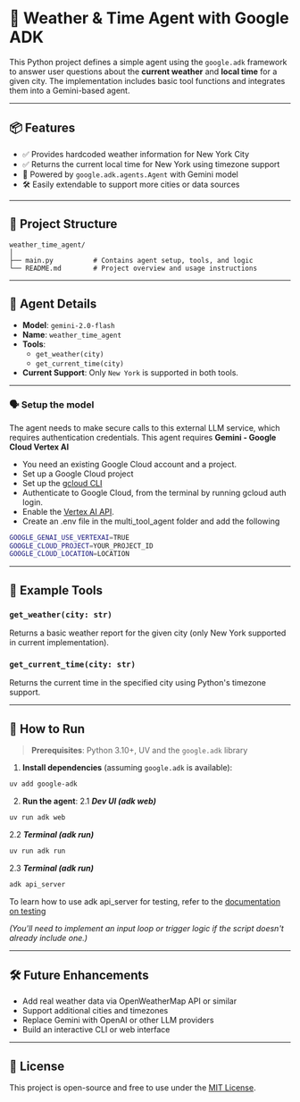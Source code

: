 # 🤖 Weather & Time Agent with Google ADK

This Python project defines a simple agent using the `google.adk` framework to answer user questions about the **current weather** and **local time** for a given city. The implementation includes basic tool functions and integrates them into a Gemini-based agent.

---

## 📦 Features

- ✅ Provides hardcoded weather information for New York City
- ✅ Returns the current local time for New York using timezone support
- 🤖 Powered by `google.adk.agents.Agent` with Gemini model
- 🛠️ Easily extendable to support more cities or data sources

---

## 📁 Project Structure

```
weather_time_agent/
│
├── main.py          # Contains agent setup, tools, and logic
└── README.md        # Project overview and usage instructions
```

---

## 🧠 Agent Details

- **Model**: `gemini-2.0-flash`
- **Name**: `weather_time_agent`
- **Tools**:
  - `get_weather(city)`
  - `get_current_time(city)`
- **Current Support**: Only `New York` is supported in both tools.

---
### 🗣️ Setup the model

The agent needs to make secure calls to this external LLM service, which requires authentication credentials. This agent requires **Gemini - Google Cloud Vertex AI**

- You need an existing Google Cloud account and a project.
- Set up a Google Cloud project
- Set up the [gcloud CLI](https://cloud.google.com/vertex-ai/generative-ai/docs/start/quickstarts/quickstart-multimodal#setup-local) 
- Authenticate to Google Cloud, from the terminal by running gcloud auth login.
- Enable the [Vertex AI API](https://console.cloud.google.com/flows/enableapi?apiid=aiplatform.googleapis.com).
- Create an .env file in the multi_tool_agent folder and add the following
```bash
GOOGLE_GENAI_USE_VERTEXAI=TRUE
GOOGLE_CLOUD_PROJECT=YOUR_PROJECT_ID
GOOGLE_CLOUD_LOCATION=LOCATION
```
---
## 🧩 Example Tools

### `get_weather(city: str)`

Returns a basic weather report for the given city (only New York supported in current implementation).

### `get_current_time(city: str)`

Returns the current time in the specified city using Python's timezone support.


---

## 🚀 How to Run

> **Prerequisites**: Python 3.10+, UV and the `google.adk` library

1. **Install dependencies** (assuming `google.adk` is available):

```bash
uv add google-adk
```

2. **Run the agent**:
2.1 ***Dev UI (adk web)***
```bash
uv run adk web
```
2.2 ***Terminal (adk run)***
```bash
uv run adk run
```
2.3 ***Terminal (adk run)***
```bash
adk api_server
```
To learn how to use adk api_server for testing, refer to the [documentation on testing](https://google.github.io/adk-docs/get-started/testing/)

*(You'll need to implement an input loop or trigger logic if the script doesn't already include one.)*

---

## 🛠️ Future Enhancements

- Add real weather data via OpenWeatherMap API or similar
- Support additional cities and timezones
- Replace Gemini with OpenAI or other LLM providers
- Build an interactive CLI or web interface

---

## 📄 License

This project is open-source and free to use under the [MIT License](LICENSE).
